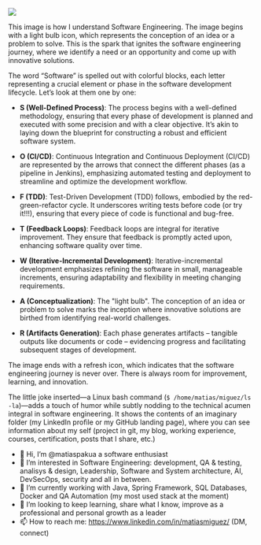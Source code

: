 ![](https://media.licdn.com/dms/image/D4D16AQGBFSaxwsexOw/profile-displaybackgroundimage-shrink_350_1400/0/1708414103723?e=1714003200&v=beta&t=DR6aXyr8v3iGH8ikVcppoJP_YtWABsxwqpioWjFR5bo)

This image is how I understand Software Engineering. The image begins with a light bulb icon, which represents the conception of an idea or a problem to solve. This is the spark that ignites the software engineering journey, where we identify a need or an opportunity and come up with innovative solutions.

The word “Software” is spelled out with colorful blocks, each letter representing a crucial element or phase in the software development lifecycle. Let’s look at them one by one:

- **S (Well-Defined Process)**: The process begins with a well-defined methodology, ensuring that every phase of development is planned and executed with some precision and with a clear objective. It’s akin to laying down the blueprint for constructing a robust and efficient software system.
    
- **O (CI/CD)**: Continuous Integration and Continuous Deployment (CI/CD) are represented by the arrows that connect the different phases (as a pipeline in Jenkins), emphasizing automated testing and deployment to streamline and optimize the development workflow.  
    
- **F (TDD)**: Test-Driven Development (TDD) follows, embodied by the red-green-refactor cycle. It underscores writing tests before code (or try it!!!), ensuring that every piece of code is functional and bug-free.
    
- **T (Feedback Loops)**: Feedback loops are integral for iterative improvement. They ensure that feedback is promptly acted upon, enhancing software quality over time.
    
- **W (Iterative-Incremental Development)**: Iterative-incremental development emphasizes refining the software in small, manageable increments, ensuring adaptability and flexibility in meeting changing requirements.
    
- **A (Conceptualization)**: The "light bulb". The conception of an idea or problem to solve marks the inception where innovative solutions are birthed from identifying real-world challenges.
    
- **R (Artifacts Generation)**: Each phase generates artifacts – tangible outputs like documents or code – evidencing progress and facilitating subsequent stages of development.
    

The image ends with a refresh icon, which indicates that the software engineering journey is never over. There is always room for improvement, learning, and innovation.

The little joke inserted—a Linux bash command (`$ /home/matias/miguez/ls -la`)—adds a touch of humor while subtly nodding to the technical acumen integral in software engineering. It shows the contents of an imaginary folder (my LinkedIn profile or my GitHub landing page), where you can see information about my self (project in git, my blog, working experience, courses, certification, posts that I share, etc.)

- 👋 Hi, I’m @matiaspakua a software enthusiast
- 👀 I’m interested in Software Engineering: development, QA & testing, analisys & design, Leadership, Software and System architecture, AI, DevSecOps, security and all in between.
- 🌱 I’m currently working with Java, Spring Framework, SQL Databases, Docker and QA Automation (my most used stack at the moment)
- 💞️ I’m looking to keep learning, share what I know, improve as a professional and personal growth as a leader
- 📫 How to reach me: https://www.linkedin.com/in/matiasmiguez/ (DM, connect)

              
<!---
matiaspakua/matiaspakua is a ✨ special ✨ repository because its `README.md` (this file) appears on your GitHub profile.
You can click the Preview link to take a look at your changes.
--->
